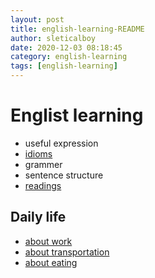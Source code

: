 ```yaml
---
layout: post
title: english-learning-README
author: sleticalboy
date: 2020-12-03 08:18:45
category: english-learning
tags: [english-learning]
---
```


# Englist learning

- useful expression
- [idioms](idioms.md)
- grammer
- sentence structure
- [readings](readings.md)

## Daily life
- [about work](daily-life/about-work.md)
- [about transportation](daily-life/about-transportation.md)
- [about eating](daily-life/about-eating.md)
